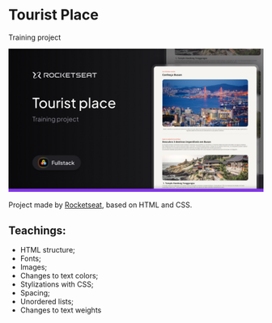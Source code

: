 # Tourist Place

Training project

![project img](./assets/cover.jpg)

Project made by [Rocketseat](https://www.rocketseat.com.br/), based on HTML and CSS.

## Teachings:

- HTML structure;
- Fonts;
- Images;
- Changes to text colors;
- Stylizations with CSS;
- Spacing;
- Unordered lists;
- Changes to text weights
